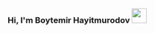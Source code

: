 ### Hi, I'm Boytemir Hayitmurodov  <img src='https://media0.giphy.com/media/jKkqqRlfzajljKVV5p/giphy.gif?cid=ecf05e47mlpfkke9pok7rw53mywnl0w094zkp0549e2xijkf&rid=giphy.gif&ct=g' width="30px">
